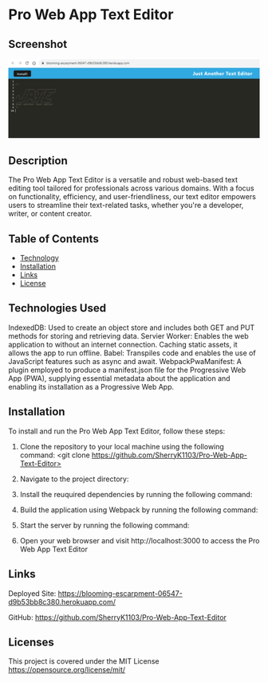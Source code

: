 # Pro Web App Text Editor

## Screenshot

![pwa text editor screenshot](./Assets/pwa-text-ss.png)

## Description

The Pro Web App Text Editor is a versatile and robust web-based text editing tool tailored for professionals across various domains. With a focus on functionality, efficiency, and user-friendliness, our text editor empowers users to streamline their text-related tasks, whether you're a developer, writer, or content creator.

## Table of Contents

- [Technology](#technology)
- [Installation](#installation)
- [Links](#links)
- [License](#license)

## Technologies Used <a name="technology"></a>

IndexedDB: Used to create an object store and includes both GET and PUT methods for storing and retrieving data.
Servier Worker: Enables the web application to without an internet connection. Caching static assets, it allows the app to run offline.
Babel: Transpiles code and enables the use of JavaScript features such as async and await.
WebpackPwaManifest: A plugin employed to produce a manifest.json file for the Progressive Web App (PWA), supplying essential metadata about the application and enabling its installation as a Progressive Web App.

## Installation <a name="installation"></a>

To install and run the Pro Web App Text Editor, follow these steps:

1. Clone the repository to your local machine using the following command:
   <git clone https://github.com/SherryK1103/Pro-Web-App-Text-Editor>

2. Navigate to the project directory:
   <cd Pro-Web-App-Text-Editor>

3. Install the reuquired dependencies by running the following command:
   <npm install>

4. Build the application using Webpack by running the following command:
   <npm run build>

5. Start the server by running the following command:
   <npm run start>

6. Open your web browser and visit http://localhost:3000 to access the Pro Web App Text Editor

## Links <a name="links"></a>

Deployed Site: https://blooming-escarpment-06547-d9b53bb8c380.herokuapp.com/

GitHub: https://github.com/SherryK1103/Pro-Web-App-Text-Editor

## Licenses

This project is covered under the MIT License https://opensource.org/license/mit/
